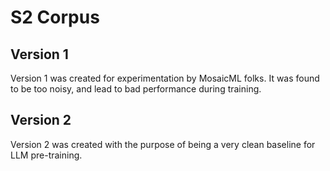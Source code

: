 # S2 Corpus

## Version 1

Version 1 was created for experimentation by MosaicML folks. It was found to be too noisy, and lead to bad performance during training.


## Version 2

Version 2 was created with the purpose of being a very clean baseline for LLM pre-training.
